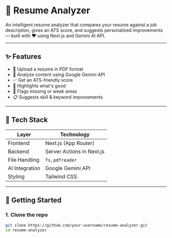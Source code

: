# 🧠 Resume Analyzer

An intelligent resume analyzer that compares your resume against a job description, gives an ATS score, and suggests personalized improvements — built with ❤️ using Next.js and Gemini AI API.

---

## ✨ Features

- 📄 Upload a resume in PDF format
- 🧠 Analyze content using Google Gemini API
- ✅ Get an ATS-friendly score
- 🧾 Highlights what's good
- 🚩 Flags missing or weak areas
- 📋 Suggests skill & keyword improvements

---

## 🔧 Tech Stack

| Layer | Technology |
|-------|------------|
| Frontend | Next.js (App Router) |
| Backend | Server Actions in Next.js |
| File Handling | `fs`, `pdfreader` |
| AI Integration | Google Gemini API |
| Styling | Tailwind CSS |

---

## 🚀 Getting Started

### 1. Clone the repo

```bash
git clone https://github.com/your-username/resume-analyzer.git
cd resume-analyzer
